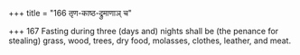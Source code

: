 +++
title = "166 तृण-काष्ठ-द्रुमाणाञ् च"

+++
167	Fasting during three (days and) nights shall be (the penance for stealing) grass, wood, trees, dry food, molasses, clothes, leather, and meat.